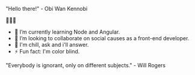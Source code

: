 "Hello there!" - Obi Wan Kennobi

👋👋👋

- 🌱 I’m currently learning Node and Angular.
- 👯 I’m looking to collaborate on social causes as a front-end developer.
- 💬 I'm chill, ask and i'll answer.
- ⚡ Fun fact: I'm color blind.

"Everybody is ignorant, only on different subjects." - Will Rogers
